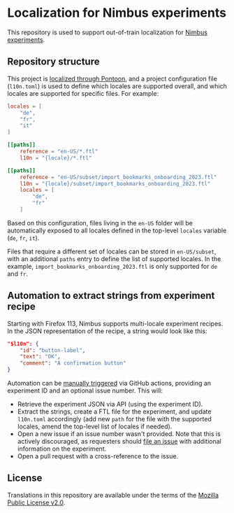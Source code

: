 # Localization for Nimbus experiments

This repository is used to support out-of-train localization for [Nimbus experiments](https://experimenter.info/localization-process).

## Repository structure

This project is [localized through Pontoon](https://pontoon.mozilla.org/projects/nimbus-experiments/), and a project configuration file (`l10n.toml`) is used to define which locales are supported overall, and which locales are supported for specific files. For example:

```TOML
locales = [
    "de",
    "fr",
    "it"
]

[[paths]]
    reference = "en-US/*.ftl"
    l10n = "{locale}/*.ftl"

[[paths]]
    reference = "en-US/subset/import_bookmarks_onboarding_2023.ftl"
    l10n = "{locale}/subset/import_bookmarks_onboarding_2023.ftl"
    locales = [
        "de",
        "fr"
    ]
```

Based on this configuration, files living in the `en-US` folder will be automatically exposed to all locales defined in the top-level `locales` variable (`de`, `fr`, `it`).

Files that require a different set of locales can be stored in `en-US/subset`, with an additional `paths` entry to define the list of supported locales. In the example, `import_bookmarks_onboarding_2023.ftl` is only supported for `de` and `fr`.

## Automation to extract strings from experiment recipe

Starting with Firefox 113, Nimbus supports multi-locale experiment recipes. In the JSON representation of the recipe, a string would look like this:

```JSON
"$l10n": {
    "id": "button-label",
    "text": "OK",
    "comment": "A confirmation button"
}
```

Automation can be [manually triggered](https://github.com/flodolo/nimbus-l10n/actions/workflows/import_experiment.yaml) via GitHub actions, providing an experiment ID and an optional issue number. This will:
* Retrieve the experiment JSON via API (using the experiment ID).
* Extract the strings, create a FTL file for the experiment, and update `l10n.toml` accordingly (add new `path` for the file with the supported locales, amend the top-level list of locales if needed).
* Open a new issue if an issue number wasn't provided. Note that this is actively discouraged, as requesters should [file an issue](https://github.com/flodolo/nimbus-l10n/issues/new/choose) with additional information on the experiment.
* Open a pull request with a cross-reference to the issue.

## License

Translations in this repository are available under the terms of the [Mozilla Public License v2.0](http://www.mozilla.org/MPL/2.0/).
